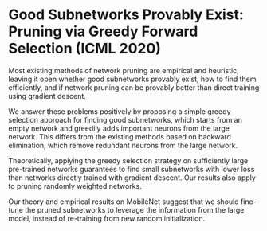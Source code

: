 # Good Subnetworks Provably Exist: Pruning via Greedy Forward Selection (ICML 2020)

Most existing methods of network pruning are empirical and heuristic, leaving it open whether good subnetworks provably exist, how to find them efficiently, and if network pruning can be
provably better than direct training using gradient descent.

We answer these problems positively by proposing a simple greedy selection approach for finding good subnetworks, which starts from an empty network and greedily adds 
important neurons from the large network. This differs from the existing methods based on backward elimination, which remove redundant neurons from the large network.

Theoretically, applying the greedy selection strategy on sufficiently large pre-trained networks guarantees to
find small subnetworks with lower loss than networks directly trained with gradient descent. Our
results also apply to pruning randomly weighted networks.

Our theory and empirical results on MobileNet suggest that we should fine-tune the pruned subnetworks to leverage the information from the large model, instead
of re-training from new random initialization.
